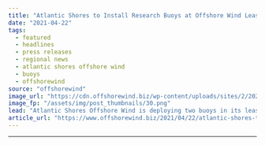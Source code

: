 ```yaml
---
title: "Atlantic Shores to Install Research Buoys at Offshore Wind Lease Area"
date: "2021-04-22"
tags: 
  - featured
  - headlines
  - press releases
  - regional news
  - atlantic shores offshore wind
  - buoys
  - offshorewind
source: "offshorewind"
image_url: "https://cdn.offshorewind.biz/wp-content/uploads/sites/2/2021/04/22111504/Atlantic-Shores-to-Install-Research-Buoys-at-Offshore-Wind-Lease-Area.png"
image_fp: "/assets/img/post_thumbnails/30.png"
lead: "Atlantic Shores Offshore Wind is deploying two buoys in its lease area off the"
article_url: "https://www.offshorewind.biz/2021/04/22/atlantic-shores-to-install-research-buoys-at-offshore-wind-lease-area/"
---
```


---
